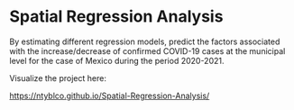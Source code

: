 # Spatial Regression Analysis

By estimating different regression models, predict the factors associated with the increase/decrease of confirmed COVID-19 cases at the municipal level for the case of Mexico during the period 2020-2021.

Visualize the project here:

https://ntyblco.github.io/Spatial-Regression-Analysis/
